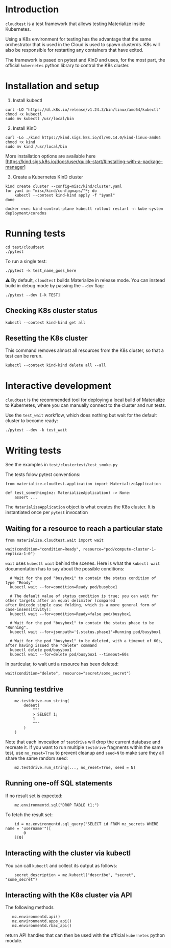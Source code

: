 # Introduction

`cloudtest` is a test framework that allows testing Materialize inside Kubernetes.

Using a K8s environment for testing has the advantage that the same orchestrator that
is used in the Cloud is used to spawn clusterds. K8s will also be responsible
for restarting any containers that have exited.

The framework is pased on pytest and KinD and uses, for the most part, the official `kubernetes`
python library to control the K8s cluster.

# Installation and setup

1. Install kubectl

```
curl -LO "https://dl.k8s.io/release/v1.24.3/bin/linux/amd64/kubectl"
chmod +x kubectl
sudo mv kubectl /usr/local/bin
```

2. Install KinD

```
curl -Lo ./kind https://kind.sigs.k8s.io/dl/v0.14.0/kind-linux-amd64
chmod +x kind
sudo mv kind /usr/local/bin
```

More installation options are available here [https://kind.sigs.k8s.io/docs/user/quick-start/#installing-with-a-package-manager]

3. Create a Kubernetes KinD cluster

```
kind create cluster --config=misc/kind/cluster.yaml
for yaml in "misc/kind/configmaps/"*; do
    kubectl --context kind-kind apply -f "$yaml"
done

docker exec kind-control-plane kubectl rollout restart -n kube-system deployment/coredns
```

# Running tests

```
cd test/cloudtest
./pytest
```

To run a single test:

```
./pytest -k test_name_goes_here
```

⚠️ By default, `cloudtest` builds Materialize in release mode. You can instead
build in debug mode by passing the `--dev` flag:

```
./pytest --dev [-k TEST]
```

## Checking K8s cluster status

```
kubectl --context kind-kind get all
```

## Resetting the K8s cluster

This command removes almost all resources from the K8s cluster, so that a test can be rerun.

```
kubectl --context kind-kind delete all --all
```

# Interactive development

`cloudtest` is the recommended tool for deploying a local build of Materialize
to Kubernetes, where you can manually connect to the cluster and run tests.

Use the `test_wait` workflow, which does nothing but wait for the default
cluster to become ready:

```
./pytest --dev -k test_wait
```

# Writing tests

See the examples in `test/clustertest/test_smoke.py`

The tests folow pytest conventions:

```
from materialize.cloudtest.application import MaterializeApplication

def test_something(mz: MaterializeApplication) -> None:
    assert ...
```

The `MaterializeApplication` object is what creates the K8s cluster. It is instantiated once per `pytest` invocation

## Waiting for a resource to reach a particular state


```
from materialize.cloudtest.wait import wait

wait(condition="condition=Ready", resource="pod/compute-cluster-1-replica-1-0")
```

`wait` uses `kubectl wait` behind the scenes. Here is what the `kubectl wait` documentation has to say about the possible conditions:

```
  # Wait for the pod "busybox1" to contain the status condition of type "Ready"
  kubectl wait --for=condition=Ready pod/busybox1

  # The default value of status condition is true; you can wait for other targets after an equal delimiter (compared
after Unicode simple case folding, which is a more general form of case-insensitivity):
  kubectl wait --for=condition=Ready=false pod/busybox1

  # Wait for the pod "busybox1" to contain the status phase to be "Running".
  kubectl wait --for=jsonpath='{.status.phase}'=Running pod/busybox1

  # Wait for the pod "busybox1" to be deleted, with a timeout of 60s, after having issued the "delete" command
  kubectl delete pod/busybox1
  kubectl wait --for=delete pod/busybox1 --timeout=60s
```

In particular, to wait unti a resource has been deleted:

```
wait(condition="delete", resource="secret/some_secret")
```

## Running testdrive

```
    mz.testdrive.run_string(
        dedent(
            """
            > SELECT 1;
            1
            """
        )
    )
```

Note that each invocation of `testdrive` will drop the current database and recreate it. If you want
to run multiple `testdrive` fragments within the same test, use `no_reset=True` to prevent cleanup
and `seed=N` to make sure they all share the same random seed:

```
    mz.testdrive.run_string(..., no_reset=True, seed = N)
```

## Running one-off SQL statements

If no result set is expected:

```
    mz.environmentd.sql("DROP TABLE t1;")
```

To fetch the result set:

```
    id = mz.environmentd.sql_query("SELECT id FROM mz_secrets WHERE name = 'username'")[
        0
    ][0]
```

## Interacting with the cluster via kubectl

You can call `kubectl` and collect its output as follows:

```
    secret_description = mz.kubectl("describe", "secret", "some_secret")
```

## Interacting with the K8s cluster via API

The following methods

```
   mz.environmentd.api()
   mz.environmentd.apps_api()
   mz.environmentd.rbac_api()
```

return API handles that can then be used with the official `kubernetes` python module.
